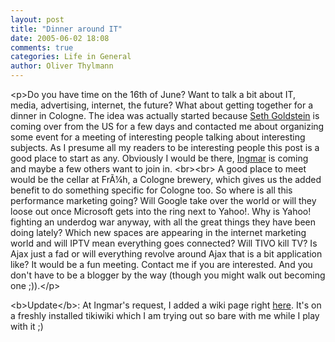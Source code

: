 ```yaml
---
layout: post
title: "Dinner around IT"
date: 2005-06-02 18:08
comments: true
categories: Life in General
author: Oliver Thylmann
---
```



&lt;p&gt;Do you have time on the 16th of June? Want to talk a bit about IT, media, advertising, internet, the future? What about getting together for a dinner in Cologne. The idea was actually started because [Seth Goldstein](http://majestic.typepad.com/) is coming over from the US for a few days and contacted me about organizing some event for a meeting of interesting people talking about interesting subjects. As I presume all my readers to be interesting people this post is a good place to start as any. Obviously I would be there, [Ingmar](http://bornholz.typepad.com/) is coming and maybe a few others want to join in.
&lt;br&gt;&lt;br&gt;
A good place to meet would be the cellar at FrÃ¼h, a Cologne brewery, which gives us the added benefit to do something specific for Cologne too. So where is all this performance marketing going? Will Google take over the world or will they loose out once Microsoft gets into the ring next to Yahoo!. Why is Yahoo! fighting an underdog war anyway, with all the great things they have been doing lately? Which new spaces are appearing in the internet marketing world and will IPTV mean everything goes connected? Will TIVO kill TV? Is Ajax just a fad or will everything revolve around Ajax that is a bit application like? It would be a fun meeting. Contact me if you are interested. And you don't have to be a blogger by the way (though you might walk out becoming one ;)).&lt;/p&gt;

&lt;b&gt;Update&lt;/b&gt;: At Ingmar's request, I added a wiki page right [here](http://thylmann.net/tiki/tiki-index.php?page=It+Dinner+June+16th+2005). It's on a freshly installed tikiwiki which I am trying out so bare with me while I play with it ;)

